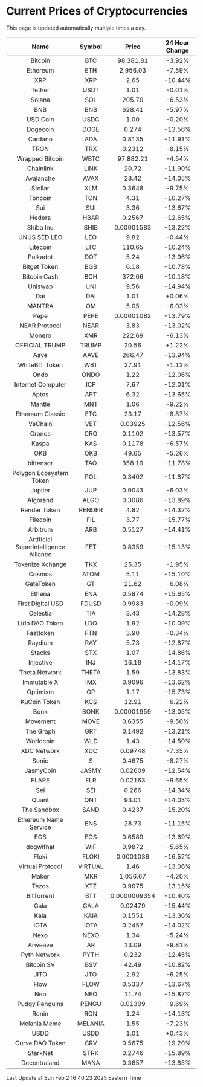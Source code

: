 # Current Prices of Cryptocurrencies
This page is updated automatically multiple times a day.

| Name | Symbol | Price | 24 Hour Change |
| :---: |:---:| :---: | :---: |
| Bitcoin | BTC | 98,381.81 | -3.92% |
| Ethereum | ETH | 2,956.03 | -7.59% |
| XRP | XRP | 2.65 | -10.44% |
| Tether | USDT | 1.01 | -0.01% |
| Solana | SOL | 205.70 | -6.53% |
| BNB | BNB | 628.41 | -5.97% |
| USD Coin | USDC | 1.00 | -0.20% |
| Dogecoin | DOGE | 0.274 | -13.56% |
| Cardano | ADA | 0.8135 | -11.91% |
| TRON | TRX | 0.2312 | -8.15% |
| Wrapped Bitcoin | WBTC | 97,882.21 | -4.54% |
| Chainlink | LINK | 20.72 | -11.90% |
| Avalanche | AVAX | 28.42 | -14.05% |
| Stellar | XLM | 0.3648 | -9.75% |
| Toncoin | TON | 4.31 | -10.27% |
| Sui | SUI | 3.36 | -13.67% |
| Hedera | HBAR | 0.2567 | -12.65% |
| Shiba Inu | SHIB | 0.00001583 | -13.22% |
| UNUS SED LEO | LEO | 9.82 | -0.44% |
| Litecoin | LTC | 110.65 | -10.24% |
| Polkadot | DOT | 5.24 | -13.96% |
| Bitget Token | BGB | 6.18 | -10.78% |
| Bitcoin Cash | BCH | 372.06 | -10.18% |
| Uniswap | UNI | 9.56 | -14.94% |
| Dai | DAI | 1.01 | +0.06% |
| MANTRA | OM | 5.05 | -6.03% |
| Pepe | PEPE | 0.00001082 | -13.79% |
| NEAR Protocol | NEAR | 3.83 | -13.02% |
| Monero | XMR | 222.69 | -6.13% |
| OFFICIAL TRUMP | TRUMP | 20.56 | +1.22% |
| Aave | AAVE | 266.47 | -13.94% |
| WhiteBIT Token | WBT | 27.91 | -1.12% |
| Ondo | ONDO | 1.22 | -12.06% |
| Internet Computer | ICP | 7.67 | -12.01% |
| Aptos | APT | 6.32 | -13.65% |
| Mantle | MNT | 1.06 | -9.22% |
| Ethereum Classic | ETC | 23.17 | -8.87% |
| VeChain | VET | 0.03925 | -12.56% |
| Cronos | CRO | 0.1102 | -13.57% |
| Kaspa | KAS | 0.1178 | -6.57% |
| OKB | OKB | 49.65 | -5.26% |
| bittensor | TAO | 358.19 | -11.78% |
| Polygon Ecosystem Token | POL | 0.3402 | -11.87% |
| Jupiter | JUP | 0.9043 | -6.03% |
| Algorand | ALGO | 0.3086 | -13.89% |
| Render Token | RENDER | 4.82 | -14.32% |
| Filecoin | FIL | 3.77 | -15.77% |
| Arbitrum | ARB | 0.5127 | -14.41% |
| Artificial Superintelligence Alliance | FET | 0.8359 | -15.13% |
| Tokenize Xchange | TKX | 25.35 | -1.95% |
| Cosmos | ATOM | 5.11 | -15.10% |
| GateToken | GT | 21.62 | -6.08% |
| Ethena | ENA | 0.5874 | -15.65% |
| First Digital USD | FDUSD | 0.9983 | -0.09% |
| Celestia | TIA | 3.43 | -14.28% |
| Lido DAO Token | LDO | 1.92 | -10.09% |
| Fasttoken | FTN | 3.90 | -0.34% |
| Raydium | RAY | 5.73 | -12.87% |
| Stacks | STX | 1.07 | -14.86% |
| Injective | INJ | 16.18 | -14.17% |
| Theta Network | THETA | 1.59 | -13.83% |
| Immutable X | IMX | 0.9096 | -13.62% |
| Optimism | OP | 1.17 | -15.73% |
| KuCoin Token | KCS | 12.91 | -6.22% |
| Bonk | BONK | 0.00001959 | -13.05% |
| Movement | MOVE | 0.6355 | -9.50% |
| The Graph | GRT | 0.1492 | -13.21% |
| Worldcoin | WLD | 1.43 | -14.50% |
| XDC Network | XDC | 0.09748 | -7.35% |
| Sonic | S | 0.4675 | -8.27% |
| JasmyCoin | JASMY | 0.02609 | -12.54% |
| FLARE | FLR | 0.02163 | -9.65% |
| Sei | SEI | 0.266 | -14.34% |
| Quant | QNT | 93.01 | -14.03% |
| The Sandbox | SAND | 0.4237 | -15.20% |
| Ethereum Name Service | ENS | 28.73 | -11.15% |
| EOS | EOS | 0.6589 | -13.69% |
| dogwifhat | WIF | 0.9872 | -5.65% |
| Floki | FLOKI | 0.0001036 | -16.52% |
| Virtual Protocol | VIRTUAL | 1.46 | -13.06% |
| Maker | MKR | 1,056.67 | -4.20% |
| Tezos | XTZ | 0.9075 | -13.15% |
| BitTorrent | BTT | 0.0000009354 | -10.40% |
| Gala | GALA | 0.02479 | -15.44% |
| Kaia | KAIA | 0.1551 | -13.36% |
| IOTA | IOTA | 0.2457 | -14.02% |
| Nexo | NEXO | 1.34 | -5.24% |
| Arweave | AR | 13.09 | -9.81% |
| Pyth Network | PYTH | 0.232 | -12.45% |
| Bitcoin SV | BSV | 42.49 | -10.82% |
| JITO | JTO | 2.92 | -6.25% |
| Flow | FLOW | 0.5337 | -13.67% |
| Neo | NEO | 11.74 | -15.87% |
| Pudgy Penguins | PENGU | 0.01309 | -9.69% |
| Ronin | RON | 1.24 | -14.13% |
| Melania Meme | MELANIA | 1.55 | -7.23% |
| USDD | USDD | 1.01 | +0.43% |
| Curve DAO Token | CRV | 0.5675 | -19.20% |
| StarkNet | STRK | 0.2746 | -15.89% |
| Decentraland | MANA | 0.3657 | -13.85% |

Last Update at Sun Feb  2 16:40:23 2025 Eastern Time